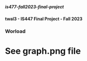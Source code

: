 ##### is477-fall2023-final-project
#### twal3 - IS447 Final Project - Fall 2023



### Worload
# See graph.png file